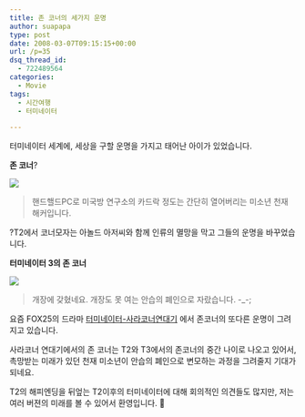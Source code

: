 ```yaml
---
title: 존 코너의 세가지 운명
author: suapapa
type: post
date: 2008-03-07T09:15:15+00:00
url: /p=35
dsq_thread_id:
  - 722489564
categories:
  - Movie
tags:
  - 시간여행
  - 터미네이터

---
```

터미네이터 세계에, 세상을 구할 운명을 가지고 태어난 아이가 있었습니다.

**존 코너**?

![](https://asset.homin.dev/blog/2008/03/young_jc.webp)

> 핸드핼드PC로 미국방 연구소의 카드락 정도는 간단히 열어버리는 미소년 천재 해커입니다.

?T2에서 코너모자는 아놀드 아저씨와 함께 인류의 멸망을 막고 그들의 운명을 바꾸었습니다.



**터미네이터 3의 존 코너**

![](https://asset.homin.dev/blog/2008/03/adult_jc.webp)

> 개장에 갖혔네요. 개장도 못 여는 안습의 폐인으로 자랐습니다. -_-;

요즘 FOX25의 드라마 [터미네이터-사라코너연대기](http://www.imdb.com/title/tt0851851/) 에서 존코너의 또다른 운명이 그려지고 있습니다.

사라코너 연대기에서의 존 코너는 T2와 T3에서의 존코너의 중간 나이로 나오고 있어서, 촉망받는 미래가 있던 천재 미소년이 안습의 폐인으로 변모하는 과정을 그려줄지 기대가 되네요.

T2의 해피엔딩을 뒤엎는 T2이후의 터미네이터에 대해 회의적인 의견들도 많지만, 저는 여러 버젼의 미래를 볼 수 있어서 환영입니다. 🙂